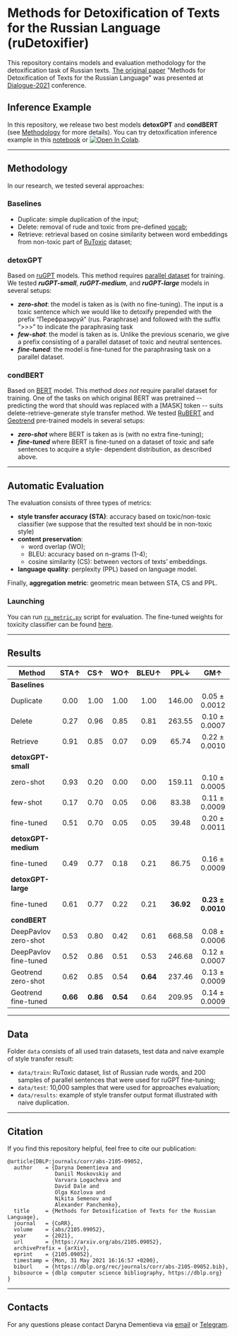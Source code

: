 # Methods for Detoxification of Texts for the Russian Language (ruDetoxifier)

This repository contains models and evaluation methodology for the detoxification task of Russian texts. [The original paper](https://arxiv.org/abs/2105.09052) "Methods for Detoxification of Texts for the Russian Language" was presented at [Dialogue-2021](http://www.dialog-21.ru/) conference.

## Inference Example

In this repository, we release two best models **detoxGPT** and **condBERT** (see [Methodology](https://github.com/skoltech-nlp/rudetoxifier#methodology) for more details). You can try detoxification inference example in this [notebook](https://github.com/skoltech-nlp/rudetoxifier/blob/main/notebooks/rudetoxifier_inference.ipynb) or [![Open In Colab](https://colab.research.google.com/assets/colab-badge.svg)](https://colab.research.google.com/drive/1lSXh8PHGeKTLtuhxYCwHL74qG-V-pkLK?usp=sharing).

***
## Methodology

In our research, we tested several approaches:

### Baselines
- Duplicate: simple duplication of the input;
- Delete: removal of rude and toxic from pre-defined [vocab](https://github.com/skoltech-nlp/rudetoxifier/blob/main/data/train/MAT_FINAL_with_unigram_inflections.txt);
- Retrieve: retrieval based on cosine similarity between word embeddings from non-toxic part of [RuToxic](https://github.com/skoltech-nlp/rudetoxifier/blob/main/data/train/ru_toxic_dataset.csv) dataset;

### detoxGPT
Based on [ruGPT](https://github.com/sberbank-ai/ru-gpts) models. This method requires [parallel dataset](https://github.com/skoltech-nlp/rudetoxifier/blob/main/data/train/dataset_200.xls) for training. We tested ***ruGPT-small***, ***ruGPT-medium***, and ***ruGPT-large*** models in several setups:
- ***zero-shot***: the model is taken as is (with no fine-tuning). The input is a toxic sentence which we would like to detoxify prepended with the prefix “Перефразируй” (rus. Paraphrase) and followed with the suffix “>>>” to indicate the paraphrasing task
- ***few-shot***: the model is taken as is. Unlike the previous scenario, we give a prefix consisting of a parallel dataset of toxic and neutral sentences.
- ***fine-tuned***: the model is fine-tuned for the paraphrasing task on a parallel dataset.

### condBERT
Based on [BERT](https://arxiv.org/abs/1810.04805) model. This method *does not* require parallel dataset for training. One of the tasks on which original BERT was pretrained -- predicting the word that should was replaced with a \[MASK\] token -- suits delete-retrieve-generate style transfer method. We tested [RuBERT](https://huggingface.co/DeepPavlov/rubert-base-cased-conversational) and [Geotrend](https://huggingface.co/Geotrend/bert-base-ru-cased) pre-trained models in several setups:
- ***zero-shot*** where BERT is taken as is (with no extra fine-tuning);
- ***fine-tuned*** where BERT is fine-tuned on a dataset of toxic and safe sentences to acquire a style-
dependent distribution, as described above.

***

## Automatic Evaluation
The evaluation consists of three types of metrics:
- **style transfer accuracy (STA)**: accuracy based on toxic/non-toxic classifier (we suppose that the resulted text should be in non-toxic style)
- **content preservation**:
  - word overlap (WO);
  - BLEU: accuracy based on n-grams (1-4);
  - cosine similarity (CS): between vectors of texts’ embeddings.
- **language quality**: perplexity (PPL) based on language model.

Finally, **aggregation metric**: geometric mean between STA, CS and PPL.

### Launching

You can run [`ru_metric.py`](https://github.com/skoltech-nlp/rudetoxifier/blob/main/metrics/ru_metric.py) script for evaluation. The fine-tuned weights for toxicity classifier can be found [here](https://drive.google.com/file/d/1WqNOyFegzUWoY7tCMtmtMt9Ct0lhRwHy/view?usp=sharing).

***

## Results

|Method   |STA↑   |CS↑   |WO↑   |BLEU↑  |PPL↓  |GM↑   |
|---|:---:|:---:|:---:|:---:|:---:|:---:|
|**Baselines**
|Duplicate   |0.00   |1.00   |1.00   |1.00   |146.00   |0.05 ± 0.0012   |
|Delete   |0.27   |0.96   |0.85   |0.81   |263.55   |0.10 ± 0.0007   |
|Retrieve   |0.91   |0.85   |0.07   |0.09   |65.74   |0.22 ± 0.0010   |
|**detoxGPT-small**
|zero-shot   |0.93   |0.20   |0.00   |0.00   |159.11   |0.10 ± 0.0005   |
|few-shot   |0.17   |0.70   |0.05   |0.06   |83.38   |0.11 ± 0.0009   |
|fine-tuned   |0.51   |0.70   |0.05   |0.05   |39.48   |0.20 ± 0.0011   |
|**detoxGPT-medium**   |   |   |   |   |   |   |
|fine-tuned   |0.49   |0.77   |0.18   |0.21   |86.75   |0.16 ± 0.0009   |
|**detoxGPT-large**   |   |   |   |   |   |   |
|fine-tuned   |0.61   |0.77   |0.22   |0.21   |**36.92**  |**0.23 ± 0.0010**  |
|**condBERT**  |   |   |   |   |   |   |
|DeepPavlov zero-shot   |0.53   |0.80   |0.42   |0.61   |668.58   |0.08 ± 0.0006   |
|DeepPavlov fine-tuned   |0.52   |0.86   |0.51   |0.53   |246.68   |0.12 ± 0.0007   |
|Geotrend zero-shot   |0.62   |0.85   |0.54   |**0.64**   |237.46   |0.13 ± 0.0009   |
|Geotrend fine-tuned   |**0.66**  |**0.86**  |**0.54**   |0.64   |209.95   |0.14 ± 0.0009   |

***

## Data

Folder `data` consists of all used train datasets, test data and naive example of style transfer result:
- `data/train`: RuToxic dataset, list of Russian rude words, and 200 samples of parallel sentences that were used for ruGPT fine-tuning;
- `data/test`: 10,000 samples that were used for approaches evaluation;
- `data/results`: example of style transfer output format illustrated with naive duplication.

***

## Citation

If you find this repository helpful, feel free to cite our publication:

```
@article{DBLP:journals/corr/abs-2105-09052,
  author    = {Daryna Dementieva and
               Daniil Moskovskiy and
               Varvara Logacheva and
               David Dale and
               Olga Kozlova and
               Nikita Semenov and
               Alexander Panchenko},
  title     = {Methods for Detoxification of Texts for the Russian Language},
  journal   = {CoRR},
  volume    = {abs/2105.09052},
  year      = {2021},
  url       = {https://arxiv.org/abs/2105.09052},
  archivePrefix = {arXiv},
  eprint    = {2105.09052},
  timestamp = {Mon, 31 May 2021 16:16:57 +0200},
  biburl    = {https://dblp.org/rec/journals/corr/abs-2105-09052.bib},
  bibsource = {dblp computer science bibliography, https://dblp.org}
}
```

***

## Contacts

For any questions please contact Daryna Dementieva via [email](mailto:daryna.dementieva@skoltech.ru) or [Telegram](https://t.me/dementyeva_ds).
